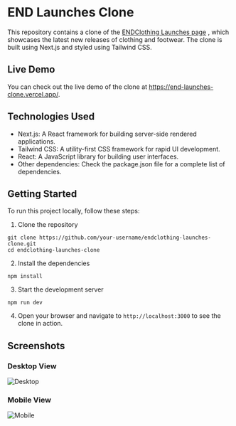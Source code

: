 # END Launches Clone

This repository contains a clone of the [ENDClothing Launches page](https://launches.endclothing.com/) , which showcases the latest new releases of clothing and footwear. The clone is built using Next.js and styled using Tailwind CSS.

## Live Demo
You can check out the live demo of the clone at https://end-launches-clone.vercel.app/.

## Technologies Used
- Next.js: A React framework for building server-side rendered applications.
- Tailwind CSS: A utility-first CSS framework for rapid UI development.
- React: A JavaScript library for building user interfaces.
- Other dependencies: Check the package.json file for a complete list of dependencies.

## Getting Started
To run this project locally, follow these steps:
1. Clone the repository
```
git clone https://github.com/your-username/endclothing-launches-clone.git
cd endclothing-launches-clone
```
2. Install the dependencies
```
npm install
```
3. Start the development server
```
npm run dev
```
4. Open your browser and navigate to `http://localhost:3000` to see the clone in action.

## Screenshots
### Desktop View
![Desktop](https://i.imgur.com/LKnnbyq.png "Desktop")
### Mobile View
![Mobile](https://i.imgur.com/Ij4yODd.png "Mobile")
